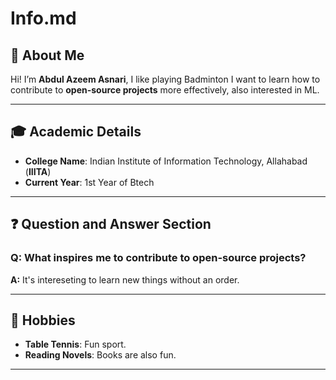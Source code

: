 # Info.md  

## 👋 About Me  
Hi! I’m **Abdul Azeem Asnari**, I like playing Badminton
I want to learn how to contribute to  **open-source projects** more effectively, also interested in ML.


---

## 🎓 Academic Details  
- **College Name**: Indian Institute of Information Technology, Allahabad (**IIITA**)  
- **Current Year**: 1st Year of Btech 

---

## ❓ Question and Answer Section  
### **Q: What inspires me to contribute to open-source projects?**  
**A:** It's intereseting to learn new things without an order.

---

## 🌟 Hobbies  
- **Table Tennis**: Fun sport.
- **Reading Novels**: Books are also fun.  

---